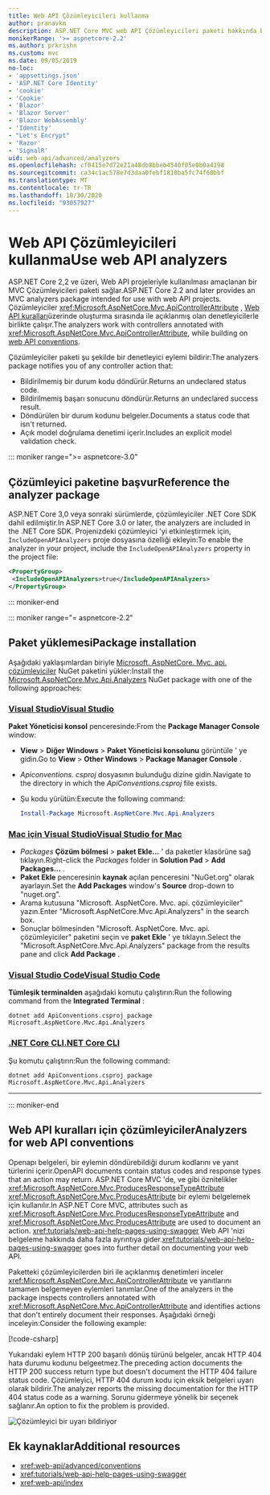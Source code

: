 ```yaml
---
title: Web API Çözümleyicileri kullanma
author: pranavkm
description: ASP.NET Core MVC web API Çözümleyicileri paketi hakkında bilgi edinin.
monikerRange: '>= aspnetcore-2.2'
ms.author: prkrishn
ms.custom: mvc
ms.date: 09/05/2019
no-loc:
- 'appsettings.json'
- 'ASP.NET Core Identity'
- 'cookie'
- 'Cookie'
- 'Blazor'
- 'Blazor Server'
- 'Blazor WebAssembly'
- 'Identity'
- "Let's Encrypt"
- 'Razor'
- 'SignalR'
uid: web-api/advanced/analyzers
ms.openlocfilehash: cf0415e7d72e21a48db8bbeb4540f05e0b0a4198
ms.sourcegitcommit: ca34c1ac578e7d3daa0febf1810ba5fc74f60bbf
ms.translationtype: MT
ms.contentlocale: tr-TR
ms.lasthandoff: 10/30/2020
ms.locfileid: "93057927"
---
```

# <a name="use-web-api-analyzers"></a><span data-ttu-id="1d4e9-103">Web API Çözümleyicileri kullanma</span><span class="sxs-lookup"><span data-stu-id="1d4e9-103">Use web API analyzers</span></span>

<span data-ttu-id="1d4e9-104">ASP.NET Core 2,2 ve üzeri, Web API projeleriyle kullanılması amaçlanan bir MVC Çözümleyicileri paketi sağlar.</span><span class="sxs-lookup"><span data-stu-id="1d4e9-104">ASP.NET Core 2.2 and later provides an MVC analyzers package intended for use with web API projects.</span></span> <span data-ttu-id="1d4e9-105">Çözümleyiciler <xref:Microsoft.AspNetCore.Mvc.ApiControllerAttribute> , [Web API kuralları](xref:web-api/advanced/conventions)üzerinde oluşturma sırasında ile açıklanmış olan denetleyicilerle birlikte çalışır.</span><span class="sxs-lookup"><span data-stu-id="1d4e9-105">The analyzers work with controllers annotated with <xref:Microsoft.AspNetCore.Mvc.ApiControllerAttribute>, while building on [web API conventions](xref:web-api/advanced/conventions).</span></span>

<span data-ttu-id="1d4e9-106">Çözümleyiciler paketi şu şekilde bir denetleyici eylemi bildirir:</span><span class="sxs-lookup"><span data-stu-id="1d4e9-106">The analyzers package notifies you of any controller action that:</span></span>

* <span data-ttu-id="1d4e9-107">Bildirilmemiş bir durum kodu döndürür.</span><span class="sxs-lookup"><span data-stu-id="1d4e9-107">Returns an undeclared status code.</span></span>
* <span data-ttu-id="1d4e9-108">Bildirilmemiş başarı sonucunu döndürür.</span><span class="sxs-lookup"><span data-stu-id="1d4e9-108">Returns an undeclared success result.</span></span>
* <span data-ttu-id="1d4e9-109">Döndürülen bir durum kodunu belgeler.</span><span class="sxs-lookup"><span data-stu-id="1d4e9-109">Documents a status code that isn't returned.</span></span>
* <span data-ttu-id="1d4e9-110">Açık model doğrulama denetimi içerir.</span><span class="sxs-lookup"><span data-stu-id="1d4e9-110">Includes an explicit model validation check.</span></span>

::: moniker range=">= aspnetcore-3.0"

## <a name="reference-the-analyzer-package"></a><span data-ttu-id="1d4e9-111">Çözümleyici paketine başvur</span><span class="sxs-lookup"><span data-stu-id="1d4e9-111">Reference the analyzer package</span></span>

<span data-ttu-id="1d4e9-112">ASP.NET Core 3,0 veya sonraki sürümlerde, çözümleyiciler .NET Core SDK dahil edilmiştir.</span><span class="sxs-lookup"><span data-stu-id="1d4e9-112">In ASP.NET Core 3.0 or later, the analyzers are included in the .NET Core SDK.</span></span> <span data-ttu-id="1d4e9-113">Projenizdeki çözümleyici 'yi etkinleştirmek için, `IncludeOpenAPIAnalyzers` proje dosyasına özelliği ekleyin:</span><span class="sxs-lookup"><span data-stu-id="1d4e9-113">To enable the analyzer in your project, include the `IncludeOpenAPIAnalyzers` property in the project file:</span></span>

```xml
<PropertyGroup>
 <IncludeOpenAPIAnalyzers>true</IncludeOpenAPIAnalyzers>
</PropertyGroup>
```

::: moniker-end

::: moniker range="= aspnetcore-2.2"

## <a name="package-installation"></a><span data-ttu-id="1d4e9-114">Paket yüklemesi</span><span class="sxs-lookup"><span data-stu-id="1d4e9-114">Package installation</span></span>

<span data-ttu-id="1d4e9-115">Aşağıdaki yaklaşımlardan biriyle [Microsoft. AspNetCore. Mvc. api. çözümleyiciler](https://www.nuget.org/packages/Microsoft.AspNetCore.Mvc.Api.Analyzers) NuGet paketini yükler:</span><span class="sxs-lookup"><span data-stu-id="1d4e9-115">Install the [Microsoft.AspNetCore.Mvc.Api.Analyzers](https://www.nuget.org/packages/Microsoft.AspNetCore.Mvc.Api.Analyzers) NuGet package with one of the following approaches:</span></span>

### <a name="visual-studio"></a>[<span data-ttu-id="1d4e9-116">Visual Studio</span><span class="sxs-lookup"><span data-stu-id="1d4e9-116">Visual Studio</span></span>](#tab/visual-studio)

<span data-ttu-id="1d4e9-117">**Paket Yöneticisi konsol** penceresinde:</span><span class="sxs-lookup"><span data-stu-id="1d4e9-117">From the **Package Manager Console** window:</span></span>
  * <span data-ttu-id="1d4e9-118">**View** > **Diğer Windows** > **Paket Yöneticisi konsolunu** görüntüle ' ye gidin.</span><span class="sxs-lookup"><span data-stu-id="1d4e9-118">Go to **View** > **Other Windows** > **Package Manager Console** .</span></span>
  * <span data-ttu-id="1d4e9-119">*Apiconventions. csproj* dosyasının bulunduğu dizine gidin.</span><span class="sxs-lookup"><span data-stu-id="1d4e9-119">Navigate to the directory in which the *ApiConventions.csproj* file exists.</span></span>
  * <span data-ttu-id="1d4e9-120">Şu kodu yürütün:</span><span class="sxs-lookup"><span data-stu-id="1d4e9-120">Execute the following command:</span></span>

    ```powershell
    Install-Package Microsoft.AspNetCore.Mvc.Api.Analyzers
    ```

### <a name="visual-studio-for-mac"></a>[<span data-ttu-id="1d4e9-121">Mac için Visual Studio</span><span class="sxs-lookup"><span data-stu-id="1d4e9-121">Visual Studio for Mac</span></span>](#tab/visual-studio-mac)

* <span data-ttu-id="1d4e9-122">*Packages* **Çözüm bölmesi** > **paket Ekle...** ' da paketler klasörüne sağ tıklayın.</span><span class="sxs-lookup"><span data-stu-id="1d4e9-122">Right-click the *Packages* folder in **Solution Pad** > **Add Packages...** .</span></span>
* <span data-ttu-id="1d4e9-123">**Paket Ekle** penceresinin **kaynak** açılan penceresini "NuGet.org" olarak ayarlayın.</span><span class="sxs-lookup"><span data-stu-id="1d4e9-123">Set the **Add Packages** window's **Source** drop-down to "nuget.org".</span></span>
* <span data-ttu-id="1d4e9-124">Arama kutusuna "Microsoft. AspNetCore. Mvc. api. çözümleyiciler" yazın.</span><span class="sxs-lookup"><span data-stu-id="1d4e9-124">Enter "Microsoft.AspNetCore.Mvc.Api.Analyzers" in the search box.</span></span>
* <span data-ttu-id="1d4e9-125">Sonuçlar bölmesinden "Microsoft. AspNetCore. Mvc. api. çözümleyiciler" paketini seçin ve **paket Ekle** ' ye tıklayın.</span><span class="sxs-lookup"><span data-stu-id="1d4e9-125">Select the "Microsoft.AspNetCore.Mvc.Api.Analyzers" package from the results pane and click **Add Package** .</span></span>

### <a name="visual-studio-code"></a>[<span data-ttu-id="1d4e9-126">Visual Studio Code</span><span class="sxs-lookup"><span data-stu-id="1d4e9-126">Visual Studio Code</span></span>](#tab/visual-studio-code)

<span data-ttu-id="1d4e9-127">**Tümleşik terminalden** aşağıdaki komutu çalıştırın:</span><span class="sxs-lookup"><span data-stu-id="1d4e9-127">Run the following command from the **Integrated Terminal** :</span></span>

```dotnetcli
dotnet add ApiConventions.csproj package Microsoft.AspNetCore.Mvc.Api.Analyzers
```

### <a name="net-core-cli"></a>[<span data-ttu-id="1d4e9-128">.NET Core CLI</span><span class="sxs-lookup"><span data-stu-id="1d4e9-128">.NET Core CLI</span></span>](#tab/netcore-cli)

<span data-ttu-id="1d4e9-129">Şu komutu çalıştırın:</span><span class="sxs-lookup"><span data-stu-id="1d4e9-129">Run the following command:</span></span>

```dotnetcli
dotnet add ApiConventions.csproj package Microsoft.AspNetCore.Mvc.Api.Analyzers
```

---

::: moniker-end

## <a name="analyzers-for-web-api-conventions"></a><span data-ttu-id="1d4e9-130">Web API kuralları için çözümleyiciler</span><span class="sxs-lookup"><span data-stu-id="1d4e9-130">Analyzers for web API conventions</span></span>

<span data-ttu-id="1d4e9-131">Openapı belgeleri, bir eylemin döndürebildiği durum kodlarını ve yanıt türlerini içerir.</span><span class="sxs-lookup"><span data-stu-id="1d4e9-131">OpenAPI documents contain status codes and response types that an action may return.</span></span> <span data-ttu-id="1d4e9-132">ASP.NET Core MVC 'de, ve gibi öznitelikler <xref:Microsoft.AspNetCore.Mvc.ProducesResponseTypeAttribute> <xref:Microsoft.AspNetCore.Mvc.ProducesAttribute> bir eylemi belgelemek için kullanılır.</span><span class="sxs-lookup"><span data-stu-id="1d4e9-132">In ASP.NET Core MVC, attributes such as <xref:Microsoft.AspNetCore.Mvc.ProducesResponseTypeAttribute> and <xref:Microsoft.AspNetCore.Mvc.ProducesAttribute> are used to document an action.</span></span> <span data-ttu-id="1d4e9-133"><xref:tutorials/web-api-help-pages-using-swagger> Web API 'nizi belgeleme hakkında daha fazla ayrıntıya gider.</span><span class="sxs-lookup"><span data-stu-id="1d4e9-133"><xref:tutorials/web-api-help-pages-using-swagger> goes into further detail on documenting your web API.</span></span>

<span data-ttu-id="1d4e9-134">Paketteki çözümleyicilerden biri ile açıklanmış denetimleri inceler <xref:Microsoft.AspNetCore.Mvc.ApiControllerAttribute> ve yanıtlarını tamamen belgemeyen eylemleri tanımlar.</span><span class="sxs-lookup"><span data-stu-id="1d4e9-134">One of the analyzers in the package inspects controllers annotated with <xref:Microsoft.AspNetCore.Mvc.ApiControllerAttribute> and identifies actions that don't entirely document their responses.</span></span> <span data-ttu-id="1d4e9-135">Aşağıdaki örneği inceleyin:</span><span class="sxs-lookup"><span data-stu-id="1d4e9-135">Consider the following example:</span></span>

[!code-csharp[](conventions/sample/Controllers/ContactsController.cs?name=missing404docs&highlight=10)]

<span data-ttu-id="1d4e9-136">Yukarıdaki eylem HTTP 200 başarılı dönüş türünü belgeler, ancak HTTP 404 hata durumu kodunu belgeetmez.</span><span class="sxs-lookup"><span data-stu-id="1d4e9-136">The preceding action documents the HTTP 200 success return type but doesn't document the HTTP 404 failure status code.</span></span> <span data-ttu-id="1d4e9-137">Çözümleyici, HTTP 404 durum kodu için eksik belgeleri uyarı olarak bildirir.</span><span class="sxs-lookup"><span data-stu-id="1d4e9-137">The analyzer reports the missing documentation for the HTTP 404 status code as a warning.</span></span> <span data-ttu-id="1d4e9-138">Sorunu gidermeye yönelik bir seçenek sağlanır.</span><span class="sxs-lookup"><span data-stu-id="1d4e9-138">An option to fix the problem is provided.</span></span>

![Çözümleyici bir uyarı bildiriyor](conventions/_static/Analyzer.gif)

## <a name="additional-resources"></a><span data-ttu-id="1d4e9-140">Ek kaynaklar</span><span class="sxs-lookup"><span data-stu-id="1d4e9-140">Additional resources</span></span>

* <xref:web-api/advanced/conventions>
* <xref:tutorials/web-api-help-pages-using-swagger>
* <xref:web-api/index>

